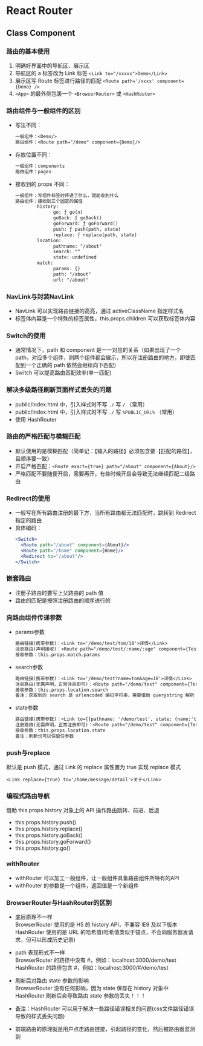 # React Router

## Class Component

### 路由的基本使用

1. 明确好界面中的导航区、展示区
2. 导航区的 a 标签改为 Link 标签
   `<Link to="/xxxxx">Demo</Link>`
3. 展示区写 Route 标签进行路径的匹配
   `<Route path='/xxxx' component={Demo} />`
4. `<App>` 的最外侧包裹一个 `<BrowserRouter>` 或 `<HashRouter>`

### 路由组件与一般组件的区别

* 写法不同：
  ```txt
  一般组件：<Demo/>
  路由组件：<Route path="/demo" component={Demo}/>
  ```
* 存放位置不同：
  ```txt
  一般组件：components
  路由组件：pages
  ```
* 接收到的 props 不同：
  ```txt
  一般组件：写组件标签时传递了什么，就能收到什么
  路由组件：接收到三个固定的属性
          history:
                go: ƒ go(n)
                goBack: ƒ goBack()
                goForward: ƒ goForward()
                push: ƒ push(path, state)
                replace: ƒ replace(path, state)
          location:
                pathname: "/about"
                search: ""
                state: undefined
          match:
                params: {}
                path: "/about"
                url: "/about"  
  ```

### NavLink与封装NavLink

* NavLink 可以实现路由链接的高亮，通过 activeClassName 指定样式名
* 标签体内容是一个特殊的标签属性，this.props.children 可以获取标签体内容

### Switch的使用

* 通常情况下，path 和 component 是一一对应的关系（如果出现了一个 path，对应多个组件，则两个组件都会展示，所以在注册路由的地方，即使匹配到一个正确的 path 依然会继续向下匹配）
* Switch 可以提高路由匹配效率(单一匹配)

### 解决多级路径刷新页面样式丢失的问题

* public/index.html 中，引入样式时不写 `./` 写 `/` （常用）
* public/index.html 中，引入样式时不写 `./` 写 `%PUBLIC_URL%` （常用）
* 使用 HashRouter

### 路由的严格匹配与模糊匹配

* 默认使用的是模糊匹配（简单记：【输入的路径】必须包含要【匹配的路径】，且顺序要一致）
* 开启严格匹配：`<Route exact={true} path="/about" component={About}/>`
* 严格匹配不要随便开启，需要再开，有些时候开启会导致无法继续匹配二级路由

### Redirect的使用

* 一般写在所有路由注册的最下方，当所有路由都无法匹配时，跳转到 Redirect 指定的路由
* 具体编码：
  ```jsx
  <Switch>
    <Route path="/about" component={About}/>
    <Route path="/home" component={Home}/>
    <Redirect to="/about"/>
  </Switch>
  ```

### 嵌套路由

* 注册子路由时要写上父路由的 path 值
* 路由的匹配是按照注册路由的顺序进行的

### 向路由组件传递参数

* params参数
  ```txt
  路由链接(携带参数)：<Link to='/demo/test/tom/18'>详情</Link>
  注册路由(声明接收)：<Route path="/demo/test/:name/:age" component={Test}/>
  接收参数：this.props.match.params
  ```
* search参数
  ```txt
  路由链接(携带参数)：<Link to='/demo/test?name=tom&age=18'>详情</Link>
  注册路由(无需声明，正常注册即可)：<Route path="/demo/test" component={Test}/>
  接收参数：this.props.location.search
  备注：获取到的 search 是 urlencoded 编码字符串，需要借助 querystring 解析
  ```
* state参数
  ```txt
  路由链接(携带参数)：<Link to={{pathname: '/demo/test', state: {name:'tom',age:18}}}>详情</Link>
  注册路由(无需声明，正常注册即可)：<Route path="/demo/test" component={Test}/>
  接收参数：this.props.location.state
  备注：刷新也可以保留住参数
  ```

### push与replace

默认是 push 模式，通过 Link 的 replace 属性置为 true 实现 replace 模式

`<Link replace={true} to='/home/message/detail'>关于</Link>`

### 编程式路由导航

借助 this.props.history 对象上的 API 操作路由跳转、前进、后退
* this.props.history.push()
* this.props.history.replace()
* this.props.history.goBack()
* this.props.history.goForward()
* this.props.history.go()

### withRouter

* withRouter 可以加工一般组件，让一般组件具备路由组件所特有的API
* withRouter 的参数是一个组件，返回值是一个新组件

### BrowserRouter与HashRouter的区别

* 底层原理不一样<br />
  BrowserRouter 使用的是 H5 的 history API，不兼容 IE9 及以下版本<br />
  HashRouter 使用的是 URL 的哈希值(哈希值类似于锚点，不会向服务器发请求，但可以形成历史记录)

* path 表现形式不一样<br />
  BrowserRouter 的路径中没有 #，例如：localhost:3000/demo/test<br />
  HashRouter 的路径包含 #，例如：localhost:3000/#/demo/test

* 刷新后对路由 state 参数的影响<br />
  BrowserRouter 没有任何影响，因为 state 保存在 history 对象中<br />
  HashRouter 刷新后会导致路由 state 参数的丢失！！！

* 备注：HashRouter 可以用于解决一些路径错误相关的问题(css文件路径错误导致的样式丢失问题)

* 前端路由的原理就是用户点击路由链接，引起路径的变化，然后被路由器监测到